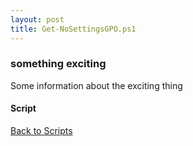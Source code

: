 ```yaml
---
layout: post
title: Get-NoSettingsGPO.ps1
---
```


### something exciting

Some information about the exciting thing

#### Script

<script src="https://gist-it.appspot.com/github.com/BanterBoy/scripts-blog/blob/master/PowerShell/scripts/activeDirectory/Get-NoSettingsGPO.ps1" crossorigin="anonymous"></script>

<a href="/menu/_pages/scripts.html">Back to Scripts</a>
